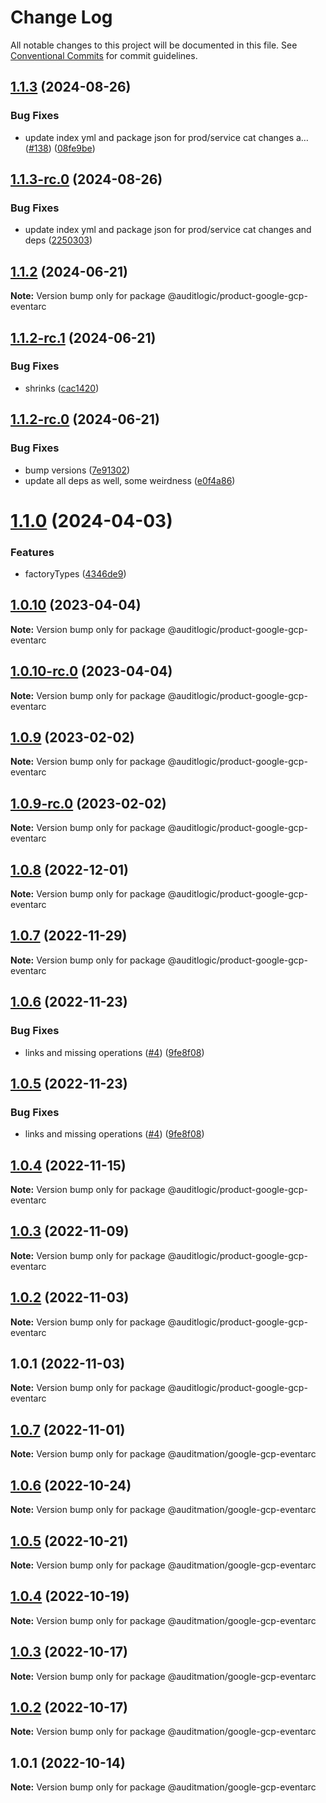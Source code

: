 # Change Log

All notable changes to this project will be documented in this file.
See [Conventional Commits](https://conventionalcommits.org) for commit guidelines.

## [1.1.3](https://github.com/auditlogic/product/compare/@auditlogic/product-google-gcp-eventarc@1.1.2...@auditlogic/product-google-gcp-eventarc@1.1.3) (2024-08-26)


### Bug Fixes

* update index yml and package json for prod/service cat changes a… ([#138](https://github.com/auditlogic/product/issues/138)) ([08fe9be](https://github.com/auditlogic/product/commit/08fe9beb1c8457462a19bc69caa02e6212d97e1a))





## [1.1.3-rc.0](https://github.com/auditlogic/product/compare/@auditlogic/product-google-gcp-eventarc@1.1.2...@auditlogic/product-google-gcp-eventarc@1.1.3-rc.0) (2024-08-26)


### Bug Fixes

* update index yml and package json for prod/service cat changes and deps ([2250303](https://github.com/auditlogic/product/commit/225030363a363608240135b7ebed386b28f01e4b))





## [1.1.2](https://github.com/auditlogic/product/compare/@auditlogic/product-google-gcp-eventarc@1.1.2-rc.1...@auditlogic/product-google-gcp-eventarc@1.1.2) (2024-06-21)

**Note:** Version bump only for package @auditlogic/product-google-gcp-eventarc





## [1.1.2-rc.1](https://github.com/auditlogic/product/compare/@auditlogic/product-google-gcp-eventarc@1.1.2-rc.0...@auditlogic/product-google-gcp-eventarc@1.1.2-rc.1) (2024-06-21)


### Bug Fixes

* shrinks ([cac1420](https://github.com/auditlogic/product/commit/cac14200fefcd8183ab69fe89a47bd3f70f563e9))





## [1.1.2-rc.0](https://github.com/auditlogic/product/compare/@auditlogic/product-google-gcp-eventarc@1.1.0...@auditlogic/product-google-gcp-eventarc@1.1.2-rc.0) (2024-06-21)


### Bug Fixes

* bump versions ([7e91302](https://github.com/auditlogic/product/commit/7e913023b8b312150ed7762c32fbbe616be71de5))
* update all deps as well, some weirdness ([e0f4a86](https://github.com/auditlogic/product/commit/e0f4a864714e2d3de6bbf3da014d5312fe53be2f))





# [1.1.0](https://github.com/auditlogic/product/compare/@auditlogic/product-google-gcp-eventarc@1.0.10...@auditlogic/product-google-gcp-eventarc@1.1.0) (2024-04-03)


### Features

* factoryTypes ([4346de9](https://github.com/auditlogic/product/commit/4346de92693aee892fccf725338ffc7b80ab182b))





## [1.0.10](https://github.com/auditlogic/product/compare/@auditlogic/product-google-gcp-eventarc@1.0.9...@auditlogic/product-google-gcp-eventarc@1.0.10) (2023-04-04)

**Note:** Version bump only for package @auditlogic/product-google-gcp-eventarc





## [1.0.10-rc.0](https://github.com/auditlogic/product/compare/@auditlogic/product-google-gcp-eventarc@1.0.9...@auditlogic/product-google-gcp-eventarc@1.0.10-rc.0) (2023-04-04)

**Note:** Version bump only for package @auditlogic/product-google-gcp-eventarc





## [1.0.9](https://github.com/auditlogic/product/compare/@auditlogic/product-google-gcp-eventarc@1.0.8...@auditlogic/product-google-gcp-eventarc@1.0.9) (2023-02-02)

**Note:** Version bump only for package @auditlogic/product-google-gcp-eventarc





## [1.0.9-rc.0](https://github.com/auditlogic/product/compare/@auditlogic/product-google-gcp-eventarc@1.0.8...@auditlogic/product-google-gcp-eventarc@1.0.9-rc.0) (2023-02-02)

**Note:** Version bump only for package @auditlogic/product-google-gcp-eventarc





## [1.0.8](https://github.com/auditlogic/product/compare/@auditlogic/product-google-gcp-eventarc@1.0.7...@auditlogic/product-google-gcp-eventarc@1.0.8) (2022-12-01)

**Note:** Version bump only for package @auditlogic/product-google-gcp-eventarc





## [1.0.7](https://github.com/auditlogic/product/compare/@auditlogic/product-google-gcp-eventarc@1.0.6...@auditlogic/product-google-gcp-eventarc@1.0.7) (2022-11-29)

**Note:** Version bump only for package @auditlogic/product-google-gcp-eventarc





## [1.0.6](https://github.com/auditlogic/product/compare/@auditlogic/product-google-gcp-eventarc@1.0.4...@auditlogic/product-google-gcp-eventarc@1.0.6) (2022-11-23)


### Bug Fixes

* links and missing operations ([#4](https://github.com/auditlogic/product/issues/4)) ([9fe8f08](https://github.com/auditlogic/product/commit/9fe8f08fe7c57fdb79f991ac35bd6ac2e7dcad38))





## [1.0.5](https://github.com/auditlogic/product/compare/@auditlogic/product-google-gcp-eventarc@1.0.4...@auditlogic/product-google-gcp-eventarc@1.0.5) (2022-11-23)


### Bug Fixes

* links and missing operations ([#4](https://github.com/auditlogic/product/issues/4)) ([9fe8f08](https://github.com/auditlogic/product/commit/9fe8f08fe7c57fdb79f991ac35bd6ac2e7dcad38))





## [1.0.4](https://github.com/auditlogic/product/compare/@auditlogic/product-google-gcp-eventarc@1.0.3...@auditlogic/product-google-gcp-eventarc@1.0.4) (2022-11-15)

**Note:** Version bump only for package @auditlogic/product-google-gcp-eventarc





## [1.0.3](https://github.com/auditlogic/product/compare/@auditlogic/product-google-gcp-eventarc@1.0.2...@auditlogic/product-google-gcp-eventarc@1.0.3) (2022-11-09)

**Note:** Version bump only for package @auditlogic/product-google-gcp-eventarc





## [1.0.2](https://github.com/auditlogic/product/compare/@auditlogic/product-google-gcp-eventarc@1.0.1...@auditlogic/product-google-gcp-eventarc@1.0.2) (2022-11-03)

**Note:** Version bump only for package @auditlogic/product-google-gcp-eventarc





## 1.0.1 (2022-11-03)

**Note:** Version bump only for package @auditlogic/product-google-gcp-eventarc





## [1.0.7](https://github.com/auditmation/store-content/compare/@auditmation/google-gcp-eventarc@1.0.6...@auditmation/google-gcp-eventarc@1.0.7) (2022-11-01)

**Note:** Version bump only for package @auditmation/google-gcp-eventarc





## [1.0.6](https://github.com/auditmation/store-content/compare/@auditmation/google-gcp-eventarc@1.0.5...@auditmation/google-gcp-eventarc@1.0.6) (2022-10-24)

**Note:** Version bump only for package @auditmation/google-gcp-eventarc





## [1.0.5](https://github.com/auditmation/store-content/compare/@auditmation/google-gcp-eventarc@1.0.4...@auditmation/google-gcp-eventarc@1.0.5) (2022-10-21)

**Note:** Version bump only for package @auditmation/google-gcp-eventarc





## [1.0.4](https://github.com/auditmation/store-content/compare/@auditmation/google-gcp-eventarc@1.0.3...@auditmation/google-gcp-eventarc@1.0.4) (2022-10-19)

**Note:** Version bump only for package @auditmation/google-gcp-eventarc





## [1.0.3](https://github.com/auditmation/store-content/compare/@auditmation/google-gcp-eventarc@1.0.2...@auditmation/google-gcp-eventarc@1.0.3) (2022-10-17)

**Note:** Version bump only for package @auditmation/google-gcp-eventarc





## [1.0.2](https://github.com/auditmation/store-content/compare/@auditmation/google-gcp-eventarc@1.0.1...@auditmation/google-gcp-eventarc@1.0.2) (2022-10-17)

**Note:** Version bump only for package @auditmation/google-gcp-eventarc





## 1.0.1 (2022-10-14)

**Note:** Version bump only for package @auditmation/google-gcp-eventarc
